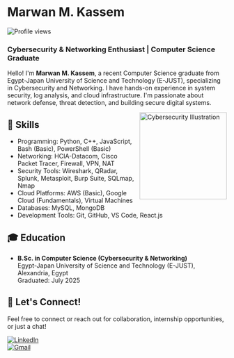 # Marwan M. Kassem

![Profile views](https://komarev.com/ghpvc/?username=marwankassem&label=Profile%20views&color=blue)

### Cybersecurity & Networking Enthusiast | Computer Science Graduate

Hello! I'm **Marwan M. Kassem**, a recent Computer Science graduate from Egypt-Japan University of Science and Technology (E-JUST), specializing in Cybersecurity and Networking. I have hands-on experience in system security, log analysis, and cloud infrastructure. I'm passionate about network defense, threat detection, and building secure digital systems.

<img align="right" alt="Cybersecurity Illustration" width="200" src="https://cdn-icons-png.flaticon.com/512/4481/4481350.png" />

## 🔐 Skills
- Programming: Python, C++, JavaScript, Bash (Basic), PowerShell (Basic)
- Networking: HCIA-Datacom, Cisco Packet Tracer, Firewall, VPN, NAT
- Security Tools: Wireshark, QRadar, Splunk, Metasploit, Burp Suite, SQLmap, Nmap
- Cloud Platforms: AWS (Basic), Google Cloud (Fundamentals), Virtual Machines
- Databases: MySQL, MongoDB
- Development Tools: Git, GitHub, VS Code, React.js

## 🎓 Education
- **B.Sc. in Computer Science (Cybersecurity & Networking)**  
  Egypt-Japan University of Science and Technology (E-JUST), Alexandria, Egypt  
  Graduated: July 2025
  
## 🤝 Let's Connect!
Feel free to connect or reach out for collaboration, internship opportunities, or just a chat!

[![LinkedIn](https://img.shields.io/badge/LinkedIn-blue?style=for-the-badge&logo=linkedin)](https://www.linkedin.com/in/marwan-k-889380190/)  
[![Gmail](https://img.shields.io/badge/Gmail-red?style=for-the-badge&logo=gmail&logoColor=white)](mailto:marwankassem3828187@gmail.com)
